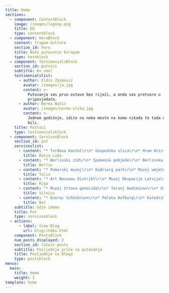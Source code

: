 ```yaml
---
title: Home
sections:
  - component: ContentBlock
    image: /images/logoop.png
    title: EU
    type: contentblock
  - component: HeroBlock
    content: Tragom kulture
    section_id: hero
    title: Naše putovanje Evropom
    type: heroblock
  - component: TestimonialsBlock
    section_id: putnici
    subtitle: Ko smo?
    testimonialslist:
      - author: Eldin Zaimović
        avatar: /images/ja.jpg
        content: >-
          Putovanja vas prvo ostave bez riječi, a onda vas pretvore u
          pripovjedača.
      - author: Nerma Bašić
        avatar: /images/nerma-slika.jpg
        content: >-
          Jednom godišnje, idite na neko mesto na kome nikada to tada niste
          bili.
    title: Putnici
    type: testimonialsblock
  - component: ServicesBlock
    section_id: put
    serviceslist:
      - content: "* Tvrđava Kastel\r\n* Gospodska ulica\r\n* Hram Hrista Spasitelja\r\n* Ferhadija"
        title: Banja Luka
      - content: "* Berlinski zid\r\n* Spomenik pobjede\r\n* Berlinska katedrala\r\n* Židovski muzej \r\n* Njemački parlament – Bundestag\r\n* Branderburška kapija\r\n* Aleksandrov trg i TV toranj\r\n* Muzej Gestapo - Topografija terora\r\n* Checkpoint Charlie"
        title: Berlin
      - content: "* Pomorski muzej\r\n* Kadriorg park\r\n* Muzej umjetnosti KUMU\r\n* Olafova crkva\r\n* Apoteka Gradske vijećnice\r\n* TV Toranj\r\n* Telliskivi Creative City"
        title: Talin
      - content: "* Art Nouveau Distrikt\r\n* Muzej Okupacije Latvije\r\n* Katedrala Rige\r\n* Riški dvorac\r\n* Riga Geto i Muzej Holokausta\r\n* Kuća crnih glavi"
        title: Riga
      - content: "* Muzej žrtava genocida\r\n* Toranj Gediminas\r\n* Užupis\r\n* Vrata zore\r\n* Ulica Literatu\r\n* Frank Zappa Memorial"
        title: Vilnius
      - content: "* Dvorac Schönbrunn\r\n* Palata Hofburg\r\n* Katedrala Svetog Stefana\r\n* Državna opera\r\n* Gradska vijećnica\r\n* Hundertwasserhaus muzej\r\n* Crkva Svetog Petra\r\n* Zabavni park Prater\r\n* Karlov trg"
        title: Beč
    subtitle: Gdje idemo
    title: Put
    type: servicesblock
  - actions:
      - label: View Blog
        url: blog/index.html
    component: PostsBlock
    num_posts_displayed: 2
    section_id: latest-posts
    subtitle: Posljednje priče sa putovanja
    title: Posljednje sa Bloga
    type: postsblock
menus:
  main:
    title: Home
    weight: 1
template: home
---
```



